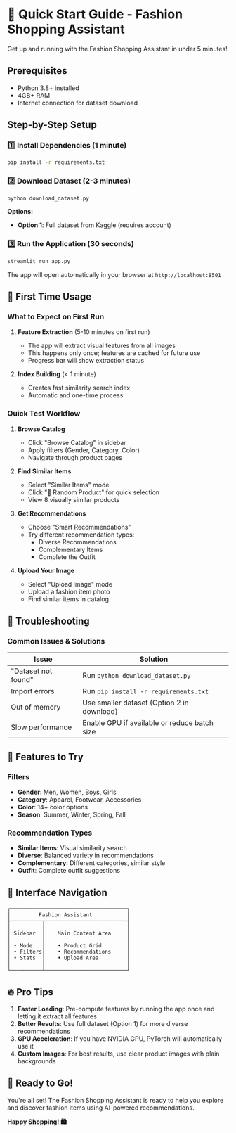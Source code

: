 # 🚀 Quick Start Guide - Fashion Shopping Assistant

Get up and running with the Fashion Shopping Assistant in under 5 minutes!

## Prerequisites

- Python 3.8+ installed
- 4GB+ RAM
- Internet connection for dataset download

## Step-by-Step Setup

### 1️⃣ Install Dependencies (1 minute)

```bash
pip install -r requirements.txt
```

### 2️⃣ Download Dataset (2-3 minutes)

```bash
python download_dataset.py
```

**Options:**
- **Option 1**: Full dataset from Kaggle (requires account)


### 3️⃣ Run the Application (30 seconds)

```bash
streamlit run app.py
```

The app will open automatically in your browser at `http://localhost:8501`

## 🎯 First Time Usage

### What to Expect on First Run

1. **Feature Extraction** (5-10 minutes on first run)
   - The app will extract visual features from all images
   - This happens only once; features are cached for future use
   - Progress bar will show extraction status

2. **Index Building** (< 1 minute)
   - Creates fast similarity search index
   - Automatic and one-time process

### Quick Test Workflow

1. **Browse Catalog**
   - Click "Browse Catalog" in sidebar
   - Apply filters (Gender, Category, Color)
   - Navigate through product pages

2. **Find Similar Items**
   - Select "Similar Items" mode
   - Click "🎲 Random Product" for quick selection
   - View 8 visually similar products

3. **Get Recommendations**
   - Choose "Smart Recommendations"
   - Try different recommendation types:
     - Diverse Recommendations
     - Complementary Items
     - Complete the Outfit

4. **Upload Your Image**
   - Select "Upload Image" mode
   - Upload a fashion item photo
   - Find similar items in catalog

## 🔧 Troubleshooting

### Common Issues & Solutions

| Issue | Solution |
|-------|----------|
| "Dataset not found" | Run `python download_dataset.py` |
| Import errors | Run `pip install -r requirements.txt` |
| Out of memory | Use smaller dataset (Option 2 in download) |
| Slow performance | Enable GPU if available or reduce batch size |


## 🎨 Features to Try

### Filters
- **Gender**: Men, Women, Boys, Girls
- **Category**: Apparel, Footwear, Accessories
- **Color**: 14+ color options
- **Season**: Summer, Winter, Spring, Fall

### Recommendation Types
- **Similar Items**: Visual similarity search
- **Diverse**: Balanced variety in recommendations
- **Complementary**: Different categories, similar style
- **Outfit**: Complete outfit suggestions

## 📱 Interface Navigation

```
┌─────────────────────────────────────┐
│         Fashion Assistant           │
├──────────┬──────────────────────────┤
│          │                          │
│ Sidebar  │    Main Content Area     │
│          │                          │
│ • Mode   │    • Product Grid        │
│ • Filters│    • Recommendations     │
│ • Stats  │    • Upload Area         │
│          │                          │
└──────────┴──────────────────────────┘
```

## 🔥 Pro Tips

1. **Faster Loading**: Pre-compute features by running the app once and letting it extract all features
2. **Better Results**: Use full dataset (Option 1) for more diverse recommendations
3. **GPU Acceleration**: If you have NVIDIA GPU, PyTorch will automatically use it
4. **Custom Images**: For best results, use clear product images with plain backgrounds


## 🎉 Ready to Go!

You're all set! The Fashion Shopping Assistant is ready to help you explore and discover fashion items using AI-powered recommendations.

**Happy Shopping! 🛍️**